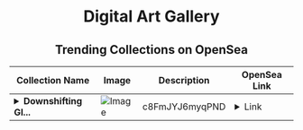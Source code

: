 <div align="center">

# Digital Art Gallery

## Trending Collections on OpenSea

| Collection Name                       | Image                                                                                     | Description                       | OpenSea Link                                                                                          |
|---------------------------------------|-------------------------------------------------------------------------------------------|-----------------------------------|--------------------------------------------------------------------------------------------------------|
| **<details><summary>Downshifting Gl...</summary>Downshifting Glossoncus Ranched</details>** | ![Image](https://i.seadn.io/s/raw/files/df43a471cdb3566082ee1ddde9766321.png?w=500&auto=format?w=200&auto=format) | c8FmJYJ6myqPND | <details><summary>Link</summary>[Downshifting Glossoncus Ranched](https://opensea.io/collection/downshifting-glossoncus-ranched)</details> |

</div>